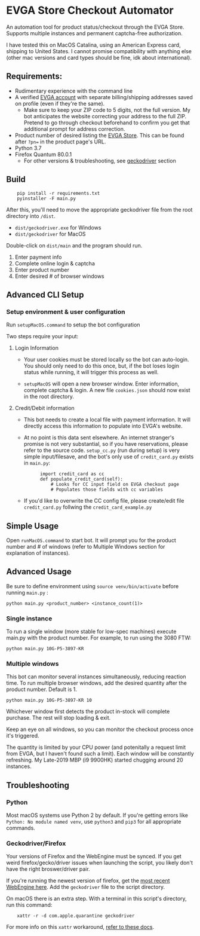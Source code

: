 # EVGA Store Checkout Automator

An automation tool for product status/checkout through the EVGA Store. Supports multiple instances and permanent captcha-free authorization.

I have tested this on MacOS Catalina, using an American Express card, shipping to United States. I cannot promise compatibility with anything else (other mac versions and card types should be fine, idk about international).

## Requirements:

- Rudimentary experience with the command line
- A verified [EVGA account](https://secure.evga.com/us/login.asp) with separate billing/shipping addresses saved on profile (even if they're the same).
  - Make sure to keep your ZIP code to 5 digits, not the full version. My bot anticipates the website correcting your address to the full ZIP. Pretend to go through checkout beforehand to confirm you get that additional prompt for address correction.
- Product number of desired listing the [EVGA Store](https://www.evga.com/products/feature.aspx). This can be found after `?pn=` in the product page's URL. 
- Python 3.7
- Firefox Quantum 80.0.1 
  - For other versions & troubleshooting, see [geckodriver](#Geckodriver/Firefox) section

## Build

        pip install -r requirements.txt
        pyinstaller -F main.py

After this, you'll need to move the appropriate geckodriver file from the root directory into `/dist`.

- `dist/geckodriver.exe` for Windows
- `dist/geckodriver` for MacOS

Double-click on `dist/main` and the program should run. 

1. Enter payment info
2. Complete online login & captcha
3. Enter product number
4. Enter desired # of browser windows

## Advanced CLI Setup

### Setup environment & user configuration

Run `setupMacOS.command` to setup the bot configuration

Two steps require your input:

1. Login Information

    - Your user cookies must be stored locally so the bot can auto-login. You should only need to do this once, but, if the bot loses login status while running, it will trigger this process as well.

    - `setupMacOS` will open a new browser window. Enter information, complete captcha & login. A new file `cookies.json` should now exist in the root directory.

2. Credit/Debit information

    - This bot needs to create a local file with payment information. It will directly access this information to populate into EVGA's website. 
    
    - At no point is this data sent elsewhere. An internet stranger's promise is not very substantial, so if you have reservations, please refer to the source code. `setup_cc.py` (run during setup) is very simple input/filesave, and the bot's only use of `credit_card.py` exists in `main.py`:
        
                import credit_card as cc
                def populate_credit_card(self):
                    # Looks for CC input field on EVGA checkout page
                    # Populates those fields with cc variables


    - If you'd like to overwrite the CC config file, please create/edit file `credit_card.py` follwing the `credit_card_example.py`

## Simple Usage

Open `runMacOS.command` to start bot. It will prompt you for the product number and # of windows (refer to Multiple Windows section for explanation of instances).

## Advanced Usage

Be sure to define environment using `source venv/bin/activate` before running `main.py` :



`python main.py <product_number> <instance_count(1)>`

### Single instance

To run a single window (more stable for low-spec machines) execute main.py with the product number. For example, to run using the 3080 FTW:

`python main.py 10G-P5-3897-KR`

### Multiple windows

This bot can monitor several instances simultaneously, reducing reaction time. To run multiple browser windows, add the desired quantity after the product number. Default is 1.

`python main.py 10G-P5-3897-KR 10`

Whichever window first detects the product in-stock will complete purchase. The rest will stop loading & exit. 

Keep an eye on all windows, so you can monitor the checkout process once it's triggered.

The quantity is limited by your CPU power (and potenitally a request limit from EVGA, but I haven't found such a limit). Each window will be constantly refreshing. My Late-2019 MBP (i9 9900HK) started chugging around 20 instances.


## Troubleshooting

### Python

Most macOS systems use Python 2 by default. If you're getting errors like `Python: No module named venv`, use `python3` and `pip3` for all appropriate commands.

### Geckodriver/Firefox

Your versions of Firefox and the WebEngine must be synced. If you get weird firefox/gecko/driver issues when launching the script, you likely don't have the right broswer/driver pair.

If you're running the newest version of firefox, get the [most recent WebEngine here](https://github.com/mozilla/geckodriver/releases). Add the `geckodriver` file to the script directory.

On macOS there is an extra step. With a terminal in this script's directory, run this command:

        xattr -r -d com.apple.quarantine geckodriver

For more info on this `xattr` workaround, [refer to these docs](https://firefox-source-docs.mozilla.org/testing/geckodriver/Notarization.html).
